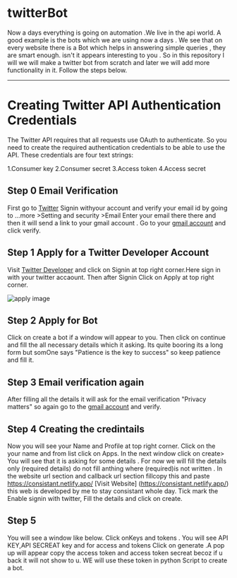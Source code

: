 # twitterBot

Now a days everything is going on automation .We live in the api world. A good example is the bots which we are using now a days . We see that on every website there is a Bot which helps in answering simple queries , they are smart enough. isn't it appears interesting to you . So in this repository I will we will make a twitter bot from scratch and later we will add more functionality in it. Follow the steps below.

--------------------------------------------------------------------------------------------------------------------------------------------------------------------
# Creating Twitter API Authentication Credentials

The Twitter API requires that all requests use OAuth to authenticate. So you need to create the required authentication credentials to be able to use the API. These credentials are four text strings:

1.Consumer key
2.Consumer secret
3.Access token
4.Access secret


## Step 0 Email Verification

First go to [Twitter](https://twitter.com) Signin withyour account and verify your email id by going to ...more >Setting and security >Email
Enter your email there there and then it will send a link to your gmail account . Go to your [gmail account](https://mail.google.com/) and click verify.

## Step 1 Apply for a Twitter Developer Account

Visit [Twitter Developer](https://developer.twitter.com/en) and click on Signin at top right corner.Here sign in with your twitter accaount.
Then after Signin Click on Apply at top right corner.

![apply image](https://files.realpython.com/media/dev_account_01.2a5eab8edcb8.png)

## Step 2 Apply for Bot

Click on create a bot if a window will appear to you.
Then click on continue and fill the all necessary details which it asking. Its quite booring its a long form but somOne says "Patience is the key to success" so keep patience and fill it.

## Step 3 Email verification again

After filling all the details it will ask for the email verification "Privacy matters" so again go to the [gmail account](https://mail.google.com/) and verify.

## Step 4 Creating the credintails

Now you will see your Name and Profile at top right corner. Click on the your name and from list click on Apps. In the next window click on create> You will see that it is asking for some details . For now we will fill the details only (required details) do not fill anthing where (required)is not written . In the website url section and callback url section  fillcopy this and paste https://consistant.netlify.app/ [Visit Website] (https://consistant.netlify.app/) this web is developed by me to stay consistant whole day. Tick mark the Enable signin with twitter, Fill the details and click on create.

## Step 5
 
 You will see a window like below. Click onKeys and tokens . You will see API KEY,API SECREAT key and for access and tokens Click on generate .A pop up will appear copy the access token and access token secreat becoz if u back it will not show to u. WE will use these token in python Script to create a bot.

